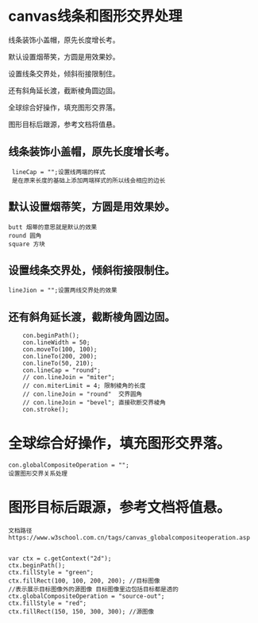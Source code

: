 # canvas线条和图形交界处理

线条装饰小盖帽，原先长度增长考。

默认设置烟蒂笑，方圆是用效果妙。

设置线条交界处，倾斜衔接限制住。

还有斜角延长渡，截断棱角圆边固。

全球综合好操作，填充图形交界落。

图形目标后跟源，参考文档将值悬。

## 线条装饰小盖帽，原先长度增长考。
     lineCap = "";设置线两端的样式
     是在原来长度的基础上添加两端样式的所以线会相应的边长
## 默认设置烟蒂笑，方圆是用效果妙。
    butt 烟蒂的意思就是默认的效果
    round 圆角
    square 方块
## 设置线条交界处，倾斜衔接限制住。
    lineJion = "";设置两线交界处的效果
## 还有斜角延长渡，截断棱角圆边固。
        con.beginPath();
        con.lineWidth = 50;
        con.moveTo(100, 100);
        con.lineTo(200, 200);
        con.lineTo(50, 210);
        con.lineCap = "round";
        // con.lineJoin = "miter";
        // con.miterLimit = 4; 限制棱角的长度
        // con.lineJoin = "round"  交界圆角
        // con.lineJoin = "bevel"; 直接砍断交界棱角
        con.stroke();
# 全球综合好操作，填充图形交界落。
    con.globalCompositeOperation = "";
    设置图形交界关系处理
# 图形目标后跟源，参考文档将值悬。
    文档路径
    https://www.w3school.com.cn/tags/canvas_globalcompositeoperation.asp
    

    var ctx = c.getContext("2d");
    ctx.beginPath();
    ctx.fillStyle = "green";
    ctx.fillRect(100, 100, 200, 200); //目标图像
    //表示展示目标图像外的源图像 目标图像里边包括目标都是透的
    ctx.globalCompositeOperation = "source-out";
    ctx.fillStyle = "red";
    ctx.fillRect(150, 150, 300, 300); //源图像